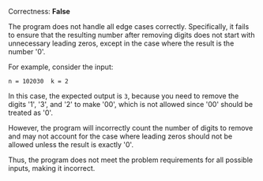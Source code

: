 Correctness: **False**

The program does not handle all edge cases correctly. Specifically, it fails to ensure that the resulting number after removing digits does not start with unnecessary leading zeros, except in the case where the result is the number '0'. 

For example, consider the input:
```
n = 102030  k = 2
```
In this case, the expected output is `3`, because you need to remove the digits '1', '3', and '2' to make '00', which is not allowed since '00' should be treated as '0'.

However, the program will incorrectly count the number of digits to remove and may not account for the case where leading zeros should not be allowed unless the result is exactly '0'.

Thus, the program does not meet the problem requirements for all possible inputs, making it incorrect.